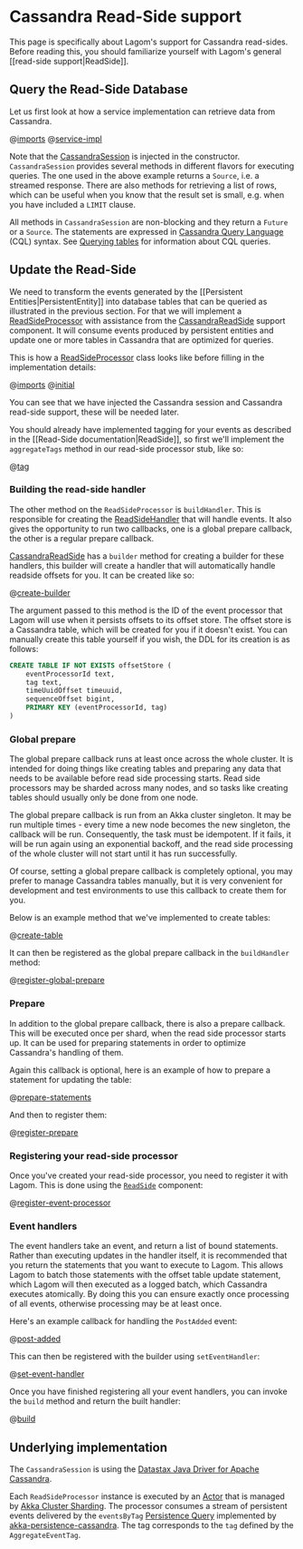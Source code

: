 # Cassandra Read-Side support

This page is specifically about Lagom's support for Cassandra read-sides.  Before reading this, you should familiarize yourself with Lagom's general [[read-side support|ReadSide]].

## Query the Read-Side Database

Let us first look at how a service implementation can retrieve data from Cassandra.

@[imports](code/docs/home/scaladsl/persistence/CassandraReadSideQuery.scala)
@[service-impl](code/docs/home/scaladsl/persistence/CassandraReadSideQuery.scala)

Note that the [CassandraSession](api/index.html#com/lightbend/lagom/scaladsl/persistence/cassandra/CassandraSession) is injected in the constructor. `CassandraSession` provides several methods in different flavors for executing queries. The one used in the above example returns a `Source`, i.e. a streamed response. There are also methods for retrieving a list of rows, which can be useful when you know that the result set is small, e.g. when you have included a `LIMIT` clause.

All methods in `CassandraSession` are non-blocking and they return a `Future` or a `Source`. The statements are expressed in [Cassandra Query Language](https://docs.datastax.com/en/archived/cql/3.3/cql/cqlIntro.html) (CQL) syntax. See [Querying tables](https://docs.datastax.com/en/archived/cql/3.3/cql/cql_using/useQueryDataTOC.html) for information about CQL queries.

## Update the Read-Side

We need to transform the events generated by the [[Persistent Entities|PersistentEntity]] into database tables that can be queried as illustrated in the previous section. For that we will implement a [ReadSideProcessor](api/index.html#com/lightbend/lagom/scaladsl/persistence/ReadSideProcessor) with assistance from the [CassandraReadSide](api/index.html#com/lightbend/lagom/scaladsl/persistence/cassandra/CassandraReadSide) support component. It will consume events produced by persistent entities and update one or more tables in Cassandra that are optimized for queries.

This is how a [ReadSideProcessor](api/index.html#com/lightbend/lagom/scaladsl/persistence/ReadSideProcessor) class looks like before filling in the implementation details:

@[imports](code/docs/home/scaladsl/persistence/CassandraBlogEventProcessor.scala)
@[initial](code/docs/home/scaladsl/persistence/CassandraBlogEventProcessor.scala)

You can see that we have injected the Cassandra session and Cassandra read-side support, these will be needed later.

You should already have implemented tagging for your events as described in the [[Read-Side documentation|ReadSide]], so first we'll implement the `aggregateTags` method in our read-side processor stub, like so:

@[tag](code/docs/home/scaladsl/persistence/CassandraBlogEventProcessor.scala)

### Building the read-side handler

The other method on the `ReadSideProcessor` is `buildHandler`.  This is responsible for creating the [ReadSideHandler](api/index.html#com/lightbend/lagom/scaladsl/persistence/ReadSideProcessor.ReadSideHandler) that will handle events.  It also gives the opportunity to run two callbacks, one is a global prepare callback, the other is a regular prepare callback.

[CassandraReadSide](api/index.html#com/lightbend/lagom/scaladsl/persistence/cassandra/CassandraReadSide) has a `builder` method for creating a builder for these handlers, this builder will create a handler that will automatically handle readside offsets for you.  It can be created like so:

@[create-builder](code/docs/home/scaladsl/persistence/CassandraBlogEventProcessor.scala)

The argument passed to this method is the ID of the event processor that Lagom will use when it persists offsets to its offset store. The offset store is a Cassandra table, which will be created for you if it doesn't exist. You can manually create this table yourself if you wish, the DDL for its creation is as follows:

```sql
CREATE TABLE IF NOT EXISTS offsetStore (
    eventProcessorId text,
    tag text,
    timeUuidOffset timeuuid,
    sequenceOffset bigint,
    PRIMARY KEY (eventProcessorId, tag)
)
```

### Global prepare

The global prepare callback runs at least once across the whole cluster.  It is intended for doing things like creating tables and preparing any data that needs to be available before read side processing starts.  Read side processors may be sharded across many nodes, and so tasks like creating tables should usually only be done from one node.

The global prepare callback is run from an Akka cluster singleton.  It may be run multiple times - every time a new node becomes the new singleton, the callback will be run.  Consequently, the task must be idempotent.  If it fails, it will be run again using an exponential backoff, and the read side processing of the whole cluster will not start until it has run successfully.

Of course, setting a global prepare callback is completely optional, you may prefer to manage Cassandra tables manually, but it is very convenient for development and test environments to use this callback to create them for you.

Below is an example method that we've implemented to create tables:

@[create-table](code/docs/home/scaladsl/persistence/CassandraBlogEventProcessor.scala)

It can then be registered as the global prepare callback in the `buildHandler` method:

@[register-global-prepare](code/docs/home/scaladsl/persistence/CassandraBlogEventProcessor.scala)

### Prepare

In addition to the global prepare callback, there is also a prepare callback. This will be executed once per shard, when the read side processor starts up.  It can be used for preparing statements in order to optimize Cassandra's handling of them.

Again this callback is optional, here is an example of how to prepare a statement for updating the table:

@[prepare-statements](code/docs/home/scaladsl/persistence/CassandraBlogEventProcessor.scala)

And then to register them:

@[register-prepare](code/docs/home/scaladsl/persistence/CassandraBlogEventProcessor.scala)

### Registering your read-side processor

Once you've created your read-side processor, you need to register it with Lagom. This is done using the [`ReadSide`](api/index.html#com/lightbend/lagom/scaladsl/persistence/ReadSide) component:

@[register-event-processor](code/docs/home/scaladsl/persistence/BlogServiceImpl3.scala)

### Event handlers

The event handlers take an event, and return a list of bound statements.  Rather than executing updates in the handler itself, it is recommended that you return the statements that you want to execute to Lagom.  This allows Lagom to batch those statements with the offset table update statement, which Lagom will then executed as a logged batch, which Cassandra executes atomically.  By doing this you can ensure exactly once processing of all events, otherwise processing may be at least once.

Here's an example callback for handling the `PostAdded` event:

@[post-added](code/docs/home/scaladsl/persistence/CassandraBlogEventProcessor.scala)

This can then be registered with the builder using `setEventHandler`:

@[set-event-handler](code/docs/home/scaladsl/persistence/CassandraBlogEventProcessor.scala)

Once you have finished registering all your event handlers, you can invoke the `build` method and return the built handler:

@[build](code/docs/home/scaladsl/persistence/CassandraBlogEventProcessor.scala)

## Underlying implementation

The `CassandraSession` is using the [Datastax Java Driver for Apache Cassandra](https://github.com/datastax/java-driver).

Each `ReadSideProcessor` instance is executed by an [Actor](https://doc.akka.io/docs/akka/2.6/actors.html?language=scala) that is managed by [Akka Cluster Sharding](https://doc.akka.io/docs/akka/2.6/cluster-sharding.html?language=scala). The processor consumes a stream of persistent events delivered by the `eventsByTag` [Persistence Query](https://doc.akka.io/docs/akka/2.6/persistence-query.html?language=scala) implemented by [akka-persistence-cassandra](https://doc.akka.io/docs/akka-persistence-cassandra/0.100/). The tag corresponds to the `tag` defined by the `AggregateEventTag`.

